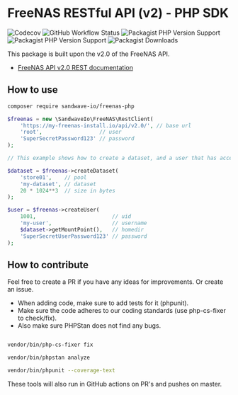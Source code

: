# FreeNAS RESTful API (v2) - PHP SDK

![Codecov](https://img.shields.io/codecov/c/github/sandwave-io/freenas-php?style=flat-square)
![GitHub Workflow Status](https://img.shields.io/github/workflow/status/sandwave-io/freenas-php/CI?style=flat-square)
![Packagist PHP Version Support](https://img.shields.io/packagist/php-v/sandwave-io/freenas?style=flat-square)
![Packagist PHP Version Support](https://img.shields.io/packagist/v/sandwave-io/freenas?style=flat-square)
![Packagist Downloads](https://img.shields.io/packagist/dt/sandwave-io/freenas?style=flat-square)

This package is built upon the v2.0 of the FreeNAS API.
* [FreeNAS API v2.0 REST documentation](https://api.ixsystems.com/freenas/)


## How to use

```bash
composer require sandwave-io/freenas-php
```

```php
$freenas = new \SandwaveIo\FreeNAS\RestClient(
    'https://my-freenas-install.io/api/v2.0/', // base url
    'root',                  // user
    'SuperSecretPassword123' // password
);

// This example shows how to create a dataset, and a user that has access rights to that dataset.

$dataset = $freenas->createDataset(
    'store01',    // pool
    'my-dataset', // dataset
    20 * 1024**3  // size in bytes
);

$user = $freenas->createUser(
    1001,                        // uid
    'my-user',                   // username
    $dataset->getMountPoint(),   // homedir
    'SuperSecretUserPassword123' // password
);
```


## How to contribute

Feel free to create a PR if you have any ideas for improvements. Or create an issue.

* When adding code, make sure to add tests for it (phpunit).
* Make sure the code adheres to our coding standards (use php-cs-fixer to check/fix). 
* Also make sure PHPStan does not find any bugs.

```bash

vendor/bin/php-cs-fixer fix

vendor/bin/phpstan analyze

vendor/bin/phpunit --coverage-text

```

These tools will also run in GitHub actions on PR's and pushes on master.
